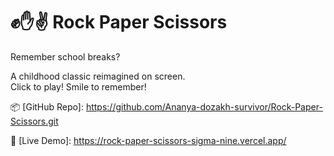 # ✊✋✌ Rock Paper Scissors

Remember school breaks?  

A childhood classic reimagined on screen.  
Click to play! Smile to remember!  
  
📦 [GitHub Repo]: 
https://github.com/Ananya-dozakh-survivor/Rock-Paper-Scissors.git

🔗 [Live Demo]: 
https://rock-paper-scissors-sigma-nine.vercel.app/

 

